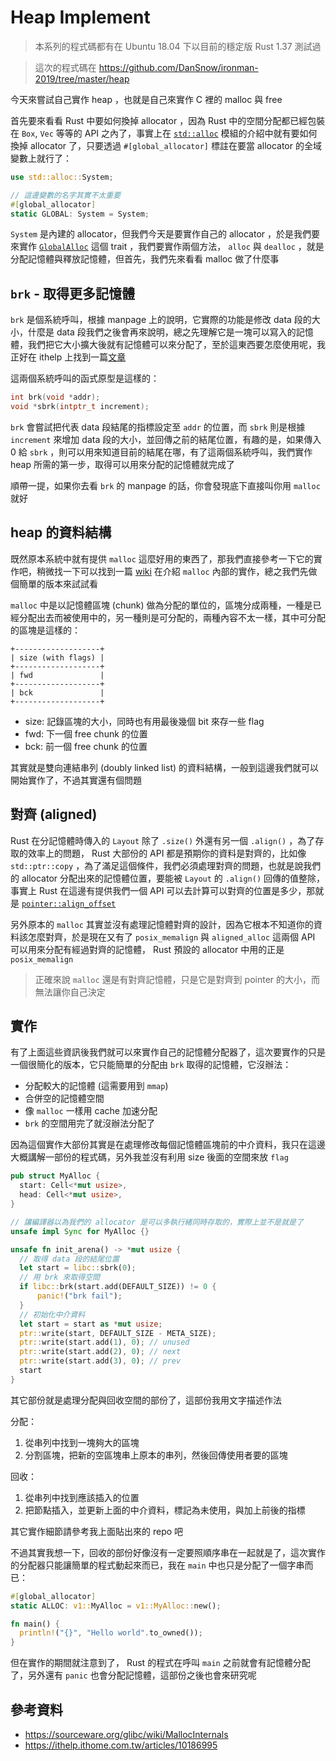 Heap Implement
==============

> 本系列的程式碼都有在 Ubuntu 18.04 下以目前的穩定版 Rust 1.37 測試過

> 這次的程式碼在 https://github.com/DanSnow/ironman-2019/tree/master/heap

今天來嘗試自己實作 heap ，也就是自己來實作 C 裡的 malloc 與 free

首先要來看看 Rust 中要如何換掉 allocator ，因為 Rust 中的空間分配都已經包裝在 `Box`, `Vec` 等等的 API 之內了，事實上在 [`std::alloc`][alloc-doc] 模組的介紹中就有要如何換掉 allocator 了，只要透過 `#[global_allocator]` 標註在要當 allocator 的全域變數上就行了：

[alloc-doc]: https://doc.rust-lang.org/stable/std/alloc/index.html

```rust
use std::alloc::System;

// 這邊變數的名字其實不太重要
#[global_allocator]
static GLOBAL: System = System;
```

`System` 是內建的 allocator，但我們今天是要實作自己的 allocator ，於是我們要來實作 [`GlobalAlloc`][global-alloc] 這個 trait ，我們要實作兩個方法， `alloc` 與 `dealloc` ，就是分配記憶體與釋放記憶體，但首先，我們先來看看 malloc 做了什麼事

[global-alloc]: https://doc.rust-lang.org/stable/std/alloc/trait.GlobalAlloc.html

`brk` - 取得更多記憶體
--------------------

`brk` 是個系統呼叫，根據 manpage 上的說明，它實際的功能是修改 data 段的大小，什麼是 data 段我們之後會再來說明，總之先理解它是一塊可以寫入的記憶體，我們把它大小擴大後就有記憶體可以來分配了，至於這東西要怎麼使用呢，我正好在 ithelp 上找到一篇[文章][brk]

[brk]: https://ithelp.ithome.com.tw/articles/10186995

這兩個系統呼叫的函式原型是這樣的：

```c
int brk(void *addr);
void *sbrk(intptr_t increment);
```

`brk` 會嘗試把代表 data 段結尾的指標設定至 `addr` 的位置，而 `sbrk` 則是根據 `increment` 來增加 data 段的大小，並回傳之前的結尾位置，有趣的是，如果傳入 0 給 `sbrk` ，則可以用來知道目前的結尾在哪，有了這兩個系統呼叫，我們實作 heap 所需的第一步，取得可以用來分配的記憶體就完成了

順帶一提，如果你去看 `brk` 的 manpage 的話，你會發現底下直接叫你用 `malloc` 就好

heap 的資料結構
---------------

既然原本系統中就有提供 `malloc` 這麼好用的東西了，那我們直接參考一下它的實作吧，稍微找一下可以找到一篇 [wiki][malloc-internal] 在介紹 `malloc` 內部的實作，總之我們先做個簡單的版本來試試看

[malloc-internal]: https://sourceware.org/glibc/wiki/MallocInternals

`malloc` 中是以記憶體區塊 (chunk) 做為分配的單位的，區塊分成兩種，一種是已經分配出去而被使用中的，另一種則是可分配的，兩種內容不太一樣，其中可分配的區塊是這樣的：

```plain
+-------------------+
| size (with flags) |
+-------------------+
| fwd               |
+-------------------+
| bck               |
+-------------------+
```

- size: 記錄區塊的大小，同時也有用最後幾個 bit 來存一些 flag
- fwd: 下一個 free chunk 的位置
- bck: 前一個 free chunk 的位置

其實就是雙向連結串列 (doubly linked list) 的資料結構，一般到這邊我們就可以開始實作了，不過其實還有個問題

對齊 (aligned)
--------------

Rust 在分記憶體時傳入的 `Layout` 除了 `.size()` 外還有另一個 `.align()` ，為了存取的效率上的問題， Rust 大部份的 API 都是預期你的資料是對齊的，比如像 `std::ptr::copy` ，為了滿足這個條件，我們必須處理對齊的問題，也就是說我們的 allocator 分配出來的記憶體位置，要能被 `Layout` 的 `.align()` 回傳的值整除，事實上 Rust 在這邊有提供我們一個 API 可以去計算可以對齊的位置是多少，那就是 [`pointer::align_offset`][align_offset-doc]

[align_offset-doc]: https://doc.rust-lang.org/stable/std/primitive.pointer.html#method.align_offset

另外原本的 `malloc` 其實並沒有處理記憶體對齊的設計，因為它根本不知道你的資料該怎麼對齊，於是現在又有了 `posix_memalign` 與 `aligned_alloc` 這兩個 API 可以用來分配有經過對齊的記憶體， Rust 預設的 allocator 中用的正是 `posix_memalign`

> 正確來說 `malloc` 還是有對齊記憶體，只是它是對齊到 pointer 的大小，而無法讓你自己決定

實作
----

有了上面這些資訊後我們就可以來實作自己的記憶體分配器了，這次要實作的只是一個很簡化的版本，它只能簡單的分配由 `brk` 取得的記憶體，它沒辦法：

- 分配較大的記憶體 (這需要用到 `mmap`)
- 合併空的記憶體空間
- 像 `malloc` 一樣用 cache 加速分配
- `brk` 的空間用完了就沒辦法分配了

因為這個實作大部份其實是在處理修改每個記憶體區塊前的中介資料，我只在這邊大概講解一部份的程式碼，另外我並沒有利用 size 後面的空間來放 `flag`

```rust
pub struct MyAlloc {
  start: Cell<*mut usize>,
  head: Cell<*mut usize>,
}

// 讓編譯器以為我們的 allocator 是可以多執行緒同時存取的，實際上並不是就是了
unsafe impl Sync for MyAlloc {}

unsafe fn init_arena() -> *mut usize {
  // 取得 data 段的結尾位置
  let start = libc::sbrk(0);
  // 用 brk 來取得空間
  if libc::brk(start.add(DEFAULT_SIZE)) != 0 {
      panic!("brk fail");
  }
  // 初始化中介資料
  let start = start as *mut usize;
  ptr::write(start, DEFAULT_SIZE - META_SIZE);
  ptr::write(start.add(1), 0); // unused
  ptr::write(start.add(2), 0); // next
  ptr::write(start.add(3), 0); // prev
  start
}
```

其它部份就是處理分配與回收空間的部份了，這部份我用文字描述作法

分配：

1. 從串列中找到一塊夠大的區塊
2. 分割區塊，把新的空區塊串上原本的串列，然後回傳使用者要的區塊

回收：

1. 從串列中找到應該插入的位置
2. 把節點插入，並更新上面的中介資料，標記為未使用，與加上前後的指標

其它實作細節請參考我上面貼出來的 repo 吧

不過其實我想一下，回收的部份好像沒有一定要照順序串在一起就是了，這次實作的分配器只能讓簡單的程式動起來而已，我在 `main` 中也只是分配了一個字串而已：

```rust
#[global_allocator]
static ALLOC: v1::MyAlloc = v1::MyAlloc::new();

fn main() {
  println!("{}", "Hello world".to_owned());
}
```

但在實作的期間就注意到了， Rust 的程式在呼叫 `main` 之前就會有記憶體分配了，另外還有 `panic` 也會分配記憶體，這部份之後也會來研究呢

參考資料
--------

- https://sourceware.org/glibc/wiki/MallocInternals
- https://ithelp.ithome.com.tw/articles/10186995
